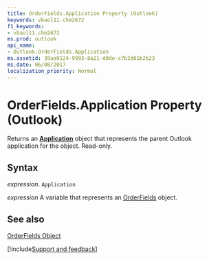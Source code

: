 ```yaml
---
title: OrderFields.Application Property (Outlook)
keywords: vbaol11.chm2672
f1_keywords:
- vbaol11.chm2672
ms.prod: outlook
api_name:
- Outlook.OrderFields.Application
ms.assetid: 39aa9124-9993-8a21-d0de-c7b2d81b2b23
ms.date: 06/08/2017
localization_priority: Normal
---
```



# OrderFields.Application Property (Outlook)

Returns an  **[Application](Outlook.Application.md)** object that represents the parent Outlook application for the object. Read-only.


## Syntax

_expression_. `Application`

_expression_ A variable that represents an [OrderFields](./Outlook.OrderFields.md) object.


## See also


[OrderFields Object](Outlook.OrderFields.md)

[!include[Support and feedback](~/includes/feedback-boilerplate.md)]